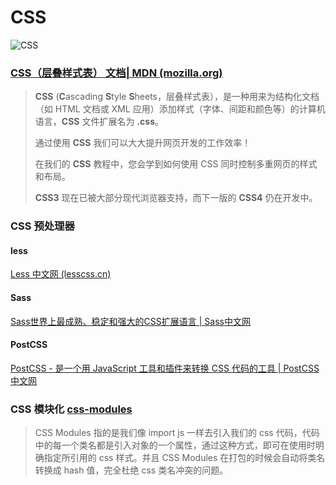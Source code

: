 # CSS

![CSS](https://www.runoob.com/wp-content/uploads/2013/07/css-logo.png)

### [CSS（层叠样式表） 文档| MDN (mozilla.org)](https://developer.mozilla.org/zh-CN/docs/Web/CSS)



> **CSS** (**C**ascading **S**tyle **S**heets，层叠样式表），是一种用来为结构化文档（如 HTML 文档或 XML 应用）添加样式（字体、间距和颜色等）的计算机语言，**CSS** 文件扩展名为 **.css**。
>
> 通过使用 **CSS** 我们可以大大提升网页开发的工作效率！
>
> 在我们的 **CSS** 教程中，您会学到如何使用 CSS 同时控制多重网页的样式和布局。
>
> **CSS3** 现在已被大部分现代浏览器支持，而下一版的 **CSS4** 仍在开发中。

### CSS 预处理器

#### less

[Less 中文网 (lesscss.cn)](http://lesscss.cn/)

#### Sass

[Sass世界上最成熟、稳定和强大的CSS扩展语言 | Sass中文网](https://www.sass.hk/)

#### PostCSS

[PostCSS - 是一个用 JavaScript 工具和插件来转换 CSS 代码的工具 | PostCSS中文网](https://www.postcss.com.cn/)

### CSS 模块化 [css-modules](https://github.com/css-modules/css-modules)

> CSS Modules 指的是我们像 import js 一样去引入我们的 css 代码，代码中的每一个类名都是引入对象的一个属性，通过这种方式，即可在使用时明确指定所引用的 css 样式。并且 CSS Modules 在打包的时候会自动将类名转换成 hash 值，完全杜绝 css 类名冲突的问题。

